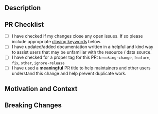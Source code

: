 ## Description
<!--- Describe your changes in detail -->

## PR Checklist
- [ ] I have checked if my changes close any open issues. If so please include appropriate [closing keywords](https://docs.github.com/en/issues/tracking-your-work-with-issues/linking-a-pull-request-to-an-issue#linking-a-pull-request-to-an-issue-using-a-keyword) below.
- [ ] I have updated/added documentation written in a helpful and kind way to assist users that may be unfamiliar with the resource / data source.
- [ ] I have checked for a proper tag for this PR: `breaking-change`, `feature`, `fix`, `other`, `ignore-release`
- [ ] I have used a **meaningful** PR title to help maintainers and other users understand this change and help prevent duplicate work.

## Motivation and Context
<!--- Why is this change required? What problem does it solve? -->
<!--- If it fixes an open issue, please link to the issue here. -->

## Breaking Changes
<!-- Does this break backwards compatibility with the current major version? -->
<!-- If so, please provide an explanation why it is necessary. -->
